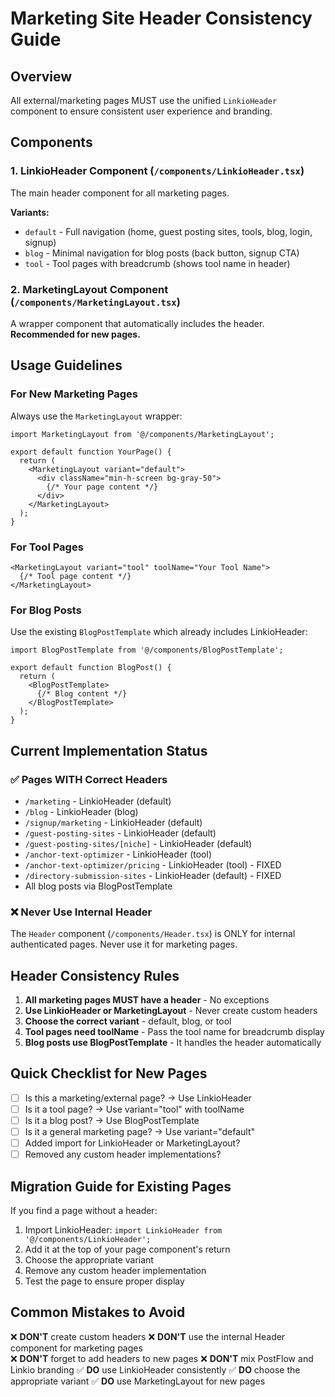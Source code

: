 # Marketing Site Header Consistency Guide

## Overview
All external/marketing pages MUST use the unified `LinkioHeader` component to ensure consistent user experience and branding.

## Components

### 1. LinkioHeader Component (`/components/LinkioHeader.tsx`)
The main header component for all marketing pages.

**Variants:**
- `default` - Full navigation (home, guest posting sites, tools, blog, login, signup)
- `blog` - Minimal navigation for blog posts (back button, signup CTA)
- `tool` - Tool pages with breadcrumb (shows tool name in header)

### 2. MarketingLayout Component (`/components/MarketingLayout.tsx`)
A wrapper component that automatically includes the header. **Recommended for new pages.**

## Usage Guidelines

### For New Marketing Pages

Always use the `MarketingLayout` wrapper:

```tsx
import MarketingLayout from '@/components/MarketingLayout';

export default function YourPage() {
  return (
    <MarketingLayout variant="default">
      <div className="min-h-screen bg-gray-50">
        {/* Your page content */}
      </div>
    </MarketingLayout>
  );
}
```

### For Tool Pages

```tsx
<MarketingLayout variant="tool" toolName="Your Tool Name">
  {/* Tool page content */}
</MarketingLayout>
```

### For Blog Posts

Use the existing `BlogPostTemplate` which already includes LinkioHeader:

```tsx
import BlogPostTemplate from '@/components/BlogPostTemplate';

export default function BlogPost() {
  return (
    <BlogPostTemplate>
      {/* Blog content */}
    </BlogPostTemplate>
  );
}
```

## Current Implementation Status

### ✅ Pages WITH Correct Headers
- `/marketing` - LinkioHeader (default)
- `/blog` - LinkioHeader (blog)
- `/signup/marketing` - LinkioHeader (default)
- `/guest-posting-sites` - LinkioHeader (default)
- `/guest-posting-sites/[niche]` - LinkioHeader (default)
- `/anchor-text-optimizer` - LinkioHeader (tool)
- `/anchor-text-optimizer/pricing` - LinkioHeader (tool) - FIXED
- `/directory-submission-sites` - LinkioHeader (default) - FIXED
- All blog posts via BlogPostTemplate

### ❌ Never Use Internal Header
The `Header` component (`/components/Header.tsx`) is ONLY for internal authenticated pages. Never use it for marketing pages.

## Header Consistency Rules

1. **All marketing pages MUST have a header** - No exceptions
2. **Use LinkioHeader or MarketingLayout** - Never create custom headers
3. **Choose the correct variant** - default, blog, or tool
4. **Tool pages need toolName** - Pass the tool name for breadcrumb display
5. **Blog posts use BlogPostTemplate** - It handles the header automatically

## Quick Checklist for New Pages

- [ ] Is this a marketing/external page? → Use LinkioHeader
- [ ] Is it a tool page? → Use variant="tool" with toolName
- [ ] Is it a blog post? → Use BlogPostTemplate
- [ ] Is it a general marketing page? → Use variant="default"
- [ ] Added import for LinkioHeader or MarketingLayout?
- [ ] Removed any custom header implementations?

## Migration Guide for Existing Pages

If you find a page without a header:

1. Import LinkioHeader: `import LinkioHeader from '@/components/LinkioHeader';`
2. Add it at the top of your page component's return
3. Choose the appropriate variant
4. Remove any custom header implementation
5. Test the page to ensure proper display

## Common Mistakes to Avoid

❌ **DON'T** create custom headers
❌ **DON'T** use the internal Header component for marketing pages  
❌ **DON'T** forget to add headers to new pages
❌ **DON'T** mix PostFlow and Linkio branding
✅ **DO** use LinkioHeader consistently
✅ **DO** choose the appropriate variant
✅ **DO** use MarketingLayout for new pages